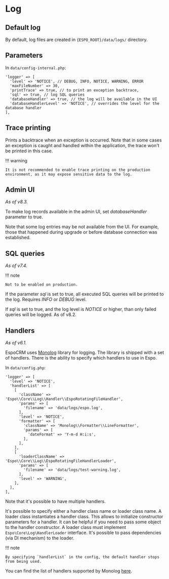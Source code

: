 # Log

## Default log

By default, log files are created in `{ESPO_ROOT}/data/logs/` directory.

## Parameters

In `data/config-internal.php`:

```
'logger' => [
  'level' => 'NOTICE', // DEBUG, INFO, NOTICE, WARNING, ERROR
  'maxFileNumber' => 30,
  'printTrace' => true, // to print an exception backtrace,
  'sql' => true, // log SQL queries
  'databaseHandler' => true, // the log will be available in the UI
  'databaseHandlerLevel' => 'NOTICE', // overrides the level for the database handler
],
```

## Trace printing

Prints a backtrace when an exception is occurred. Note that in some cases an exception is caught and handled within the application, the trace won't be printed in this case.

!!! warning

    It is not recommended to enable trace printing on the production environment, as it may expose sensitive data to the log.

## Admin UI

*As of v8.3.*

To make log records available in the admin UI, set *databaseHandler* parameter to true.

Note that some log entries may be not available from the UI. For example, those that happened during upgrade or before database connection was established.

## SQL queries

*As of v7.4.*

!!! note

    Not to be enabled on production.

If the parameter *sql* is set to true, all executed SQL queries will be printed to the log. Requires *INFO* or *DEBUG* level. 

If *sql* is set to true, and the log level is *NOTICE* or higher, than only failed queries will be logged. As of v8.2.

## Handlers

*As of v6.1.*

EspoCRM uses [Monolog](https://github.com/Seldaek/monolog) library for logging.
The library is shipped with a set of handlers.
There is the ability to specify which handlers to use in Espo.

In `data/config.php`:

```
'logger' => [
  'level' => 'NOTICE',
  'handlerList' => [
    [
      'className' => 'Espo\\Core\\Log\\Handler\\EspoRotatingFileHandler',
      'params' => [
        'filename' => 'data/logs/espo.log',
      ],
      'level' => 'NOTICE',
      'formatter' => [
        'className' => 'Monolog\\Formatter\\LineFormatter',
        'params' => [
          'dateFormat' => 'Y-m-d H:i:s',
        ],
      ],
    ],
    [
      'loaderClassName' => 'Espo\\Core\\Log\\EspoRotatingFileHandlerLoader',
      'params' => [
        'filename' => 'data/logs/test-warning.log',
      ],
      'level' => 'WARNING',
    ],
  ],
],
```

Note that it's possible to have multiple handlers.

It's possible to specify either a handler class name or loader class name.
A loader class instantiates a handler class. 
This allows to initialize constructor parameters for a handler. It can be helpful if you need to pass some object to the handler constructor.
A loader class must implement `Espo\Core\Log\HandlerLoader` interface. It's possible to pass dependencies (via DI mechanism) to the loader.

!!! note

    By specifying `handlerList` in the config, the default handler stops from being used.

You can find the list of handlers supported by Monolog [here](https://github.com/Seldaek/monolog/tree/main/src/Monolog/Handler).
